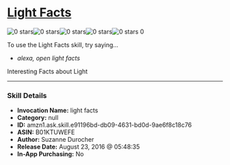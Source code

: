 # [Light Facts](http://alexa.amazon.com/#skills/amzn1.ask.skill.e91196bd-db09-4631-bd0d-9ae6f8c18c76)
![0 stars](../../images/ic_star_border_black_18dp_1x.png)![0 stars](../../images/ic_star_border_black_18dp_1x.png)![0 stars](../../images/ic_star_border_black_18dp_1x.png)![0 stars](../../images/ic_star_border_black_18dp_1x.png)![0 stars](../../images/ic_star_border_black_18dp_1x.png) 0

To use the Light Facts skill, try saying...

* *alexa, open light facts*

Interesting Facts about Light

***

### Skill Details

* **Invocation Name:** light facts
* **Category:** null
* **ID:** amzn1.ask.skill.e91196bd-db09-4631-bd0d-9ae6f8c18c76
* **ASIN:** B01KTUWEFE
* **Author:** Suzanne Durocher
* **Release Date:** August 23, 2016 @ 05:48:35
* **In-App Purchasing:** No
